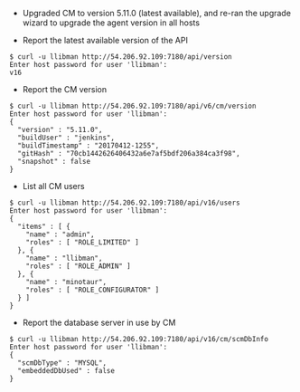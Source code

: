 * Upgraded CM to version 5.11.0 (latest available), and re-ran the upgrade wizard to upgrade the agent version in all hosts

* Report the latest available version of the API

```
$ curl -u llibman http://54.206.92.109:7180/api/version
Enter host password for user 'llibman':
v16
```

* Report the CM version

```
$ curl -u llibman http://54.206.92.109:7180/api/v6/cm/version
Enter host password for user 'llibman':
{
  "version" : "5.11.0",
  "buildUser" : "jenkins",
  "buildTimestamp" : "20170412-1255",
  "gitHash" : "70cb1442626406432a6e7af5bdf206a384ca3f98",
  "snapshot" : false
}
```

* List all CM users

```
$ curl -u llibman http://54.206.92.109:7180/api/v16/users
Enter host password for user 'llibman':
{
  "items" : [ {
    "name" : "admin",
    "roles" : [ "ROLE_LIMITED" ]
  }, {
    "name" : "llibman",
    "roles" : [ "ROLE_ADMIN" ]
  }, {
    "name" : "minotaur",
    "roles" : [ "ROLE_CONFIGURATOR" ]
  } ]
}
```

* Report the database server in use by CM

```
$ curl -u llibman http://54.206.92.109:7180/api/v16/cm/scmDbInfo
Enter host password for user 'llibman':
{
  "scmDbType" : "MYSQL",
  "embeddedDbUsed" : false
}
```
